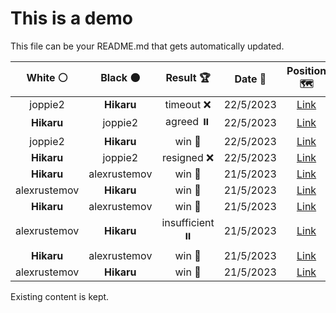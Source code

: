 # This is a demo

This file can be your README.md that gets automatically updated.

<!--START_SECTION:chessStats-->
<!-- Automatically generated with https://github.com/Balastrong/chess-stats-action -->

| White ⚪ | Black ⚫ | Result 🏆 | Date 📅 | Position 🗺️ |
|:---:|:---:|:---:|:---:|:---:|
| joppie2 | **Hikaru** | timeout ❌ | 22/5/2023 | <a href="http://www.ee.unb.ca/cgi-bin/tervo/fen.pl?select=8/2K5/5k2/P3n2R/3N4/3b4/8/8 b - -">Link</a> |
| **Hikaru** | joppie2 | agreed ⏸️ | 22/5/2023 | <a href="http://www.ee.unb.ca/cgi-bin/tervo/fen.pl?select=2kr3r/ppp1n2p/2n2ppb/4p3/1P2P1b1/1NP2NP1/PB3PBP/R2R2K1 b - -">Link</a> |
| joppie2 | **Hikaru** | win 🥇 | 22/5/2023 | <a href="http://www.ee.unb.ca/cgi-bin/tervo/fen.pl?select=8/5k2/8/5p2/4p3/1r4P1/2r2N2/R4K2 w - -">Link</a> |
| **Hikaru** | joppie2 | resigned ❌ | 22/5/2023 | <a href="http://www.ee.unb.ca/cgi-bin/tervo/fen.pl?select=8/6k1/3nppp1/8/P2P2K1/2r5/5r2/1Q4R1 b - -">Link</a> |
| **Hikaru** | alexrustemov | win 🥇 | 21/5/2023 | <a href="http://www.ee.unb.ca/cgi-bin/tervo/fen.pl?select=4r1k1/pp2rpnp/1qb3p1/2p1P3/2Pp1P2/1P1B2NP/P2Q2P1/4RR1K b - -">Link</a> |
| alexrustemov | **Hikaru** | win 🥇 | 21/5/2023 | <a href="http://www.ee.unb.ca/cgi-bin/tervo/fen.pl?select=8/B7/4n3/7p/4kp1P/8/8/5K2 w - -">Link</a> |
| **Hikaru** | alexrustemov | win 🥇 | 21/5/2023 | <a href="http://www.ee.unb.ca/cgi-bin/tervo/fen.pl?select=r6r/1p3p2/p3p1kp/6p1/2P5/N1Q5/qR3PPP/4R1K1 b - -">Link</a> |
| alexrustemov | **Hikaru** | insufficient ⏸️ | 21/5/2023 | <a href="http://www.ee.unb.ca/cgi-bin/tervo/fen.pl?select=3k4/8/4K3/8/8/8/8/8 w - -">Link</a> |
| **Hikaru** | alexrustemov | win 🥇 | 21/5/2023 | <a href="http://www.ee.unb.ca/cgi-bin/tervo/fen.pl?select=2r1q1k1/2r2p1p/4pQpB/4P3/pn1P3P/6P1/1P3R1K/5R2 b - -">Link</a> |
| alexrustemov | **Hikaru** | win 🥇 | 21/5/2023 | <a href="http://www.ee.unb.ca/cgi-bin/tervo/fen.pl?select=2r3k1/5rp1/4Q2p/p1q1p3/6P1/5P1P/5RK1/8 w - -">Link</a> |

<!--END_SECTION:chessStats-->

Existing content is kept.
